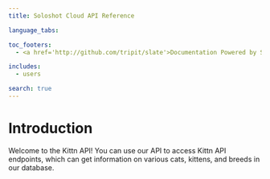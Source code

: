 ```yaml
---
title: Soloshot Cloud API Reference

language_tabs:

toc_footers:
  - <a href='http://github.com/tripit/slate'>Documentation Powered by Slate</a>

includes:
  - users

search: true
---
```


# Introduction

Welcome to the Kittn API! You can use our API to access Kittn API endpoints, which can get information on various cats, kittens, and breeds in our database.

